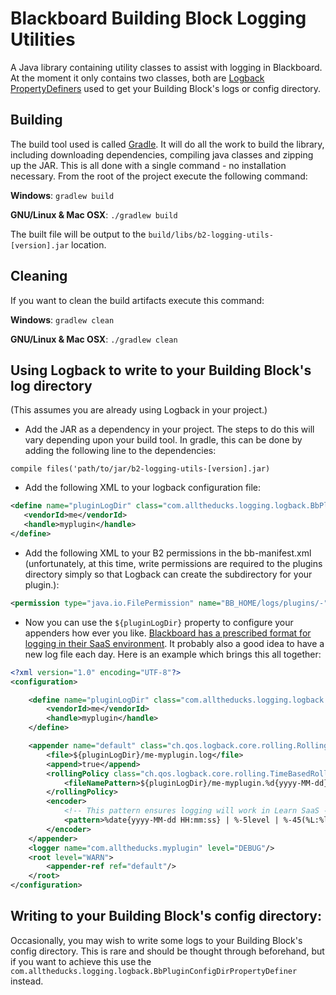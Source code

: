 # Blackboard Building Block Logging Utilities #
A Java library containing utility classes to assist with logging in 
Blackboard. At the moment it only contains two classes, both are 
[Logback PropertyDefiners](http://logback.qos.ch/manual/configuration.html#definingPropsOnTheFly)
used to get your Building Block's logs or config directory.

## Building

The build tool used is called [Gradle](http://www.gradle.org/). It 
will do all the work to build the library, including downloading 
dependencies, compiling java classes and zipping up the JAR. This is all
done with a single command - no installation necessary. From the root of
the project execute the following command:

**Windows**: `gradlew build`

**GNU/Linux & Mac OSX**: `./gradlew build`

The built file will be output to the 
`build/libs/b2-logging-utils-[version].jar` location.

## Cleaning

If you want to clean the build artifacts execute this command:

**Windows**: `gradlew clean`

**GNU/Linux & Mac OSX**: `./gradlew clean`

## Using Logback to write to your Building Block's log directory
(This assumes you are already using Logback in your project.)
 - Add the JAR as a dependency in your project. The steps to do this
will vary depending upon your build tool. In gradle, this can be done
by adding the following line to the dependencies: 

```
compile files('path/to/jar/b2-logging-utils-[version].jar)
```

 - Add the following XML to your logback configuration file:
 
 ```XML
<define name="pluginLogDir" class="com.alltheducks.logging.logback.BbPluginLogDirPropertyDefiner">
    <vendorId>me</vendorId>
    <handle>myplugin</handle>
</define>
 ```
 
 - Add the following XML to your B2 permissions in the bb-manifest.xml 
 (unfortunately, at this time, write permissions are required to the 
 plugins directory simply so that Logback can create the subdirectory
 for your plugin.):

```XML
<permission type="java.io.FilePermission" name="BB_HOME/logs/plugins/-" actions="write" />
```

 - Now you can use the `${pluginLogDir}` property to configure your 
 appenders how ever you like. [Blackboard has a prescribed format for
 logging in their SaaS environment](https://community.blackboard.com/docs/DOC-1595). 
 It probably also a good idea to have a new log file each day. Here is an example
 which brings this all together:
 
```XML
<?xml version="1.0" encoding="UTF-8"?>
<configuration>

    <define name="pluginLogDir" class="com.alltheducks.logging.logback.BbPluginLogDirPropertyDefiner">
        <vendorId>me</vendorId>
        <handle>myplugin</handle>
    </define>

    <appender name="default" class="ch.qos.logback.core.rolling.RollingFileAppender">
        <file>${pluginLogDir}/me-myplugin.log</file>
        <append>true</append>
        <rollingPolicy class="ch.qos.logback.core.rolling.TimeBasedRollingPolicy">
            <fileNamePattern>${pluginLogDir}/me-myplugin.%d{yyyy-MM-dd}.log</fileNamePattern>
        </rollingPolicy>
        <encoder>
            <!-- This pattern ensures logging will work in Learn SaaS -->
            <pattern>%date{yyyy-MM-dd HH:mm:ss} | %-5level | %-45(%L:%logger{40}) | %m%n%ex{10}</pattern>
        </encoder>
    </appender>
    <logger name="com.alltheducks.myplugin" level="DEBUG"/>
    <root level="WARN">
        <appender-ref ref="default"/>
    </root>
</configuration>
```

## Writing to your Building Block's config directory:
Occasionally, you may wish to write some logs to your Building Block's config
directory. This is rare and should be thought through beforehand, but if you
want to achieve this use the `com.alltheducks.logging.logback.BbPluginConfigDirPropertyDefiner`
instead.